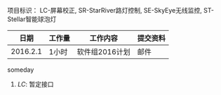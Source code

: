 项目标识： LC-屏幕校正, SR-StarRiver路灯控制, SE-SkyEye无线监控, ST-Stellar智能球泡灯

日期  | 工作量 | 工作内容 | 提交资料
-----|-------| --------|-----
2016.2.1 | 1小时 | 软件组2016计划 | 邮件


someday

1. *LC*: 暂定接口

[//]: # (comment)
